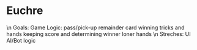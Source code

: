 # Euchre
\n
Goals:
  Game Logic:
    pass/pick-up remainder card
    winning tricks and hands
    keeping score and determining winner
    loner hands 
\n
  Streches:
    UI
    AI/Bot logic
    

